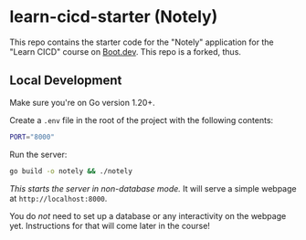 # learn-cicd-starter (Notely)

This repo contains the starter code for the "Notely" application for the "Learn CICD" course on [Boot.dev](https://boot.dev).
This repo is a forked, thus.

## Local Development

Make sure you're on Go version 1.20+.

Create a `.env` file in the root of the project with the following contents:

```bash
PORT="8000"
```

Run the server:

```bash
go build -o notely && ./notely
```

*This starts the server in non-database mode.* It will serve a simple webpage at `http://localhost:8000`.

You do *not* need to set up a database or any interactivity on the webpage yet. Instructions for that will come later in the course!
